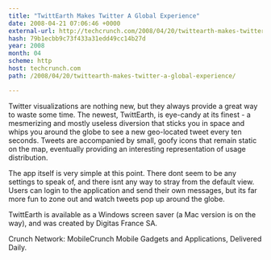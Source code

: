 ```yaml
---
title: "TwittEarth Makes Twitter A Global Experience"
date: 2008-04-21 07:06:46 +0000
external-url: http://techcrunch.com/2008/04/20/twittearth-makes-twitter-a-global-experience/
hash: 79b1ecbb9c73f433a31edd49cc14b27d
year: 2008
month: 04
scheme: http
host: techcrunch.com
path: /2008/04/20/twittearth-makes-twitter-a-global-experience/

---
```


Twitter visualizations are nothing new, but they always provide a great way to waste some time.  The newest, TwittEarth, is eye-candy at its finest - a mesmerizing and mostly useless diversion that sticks you in space and whips you around the globe to see a new geo-located tweet every ten seconds.  Tweets are accompanied by small, goofy icons that remain static on the map, eventually providing an interesting representation of usage distribution. 

The app itself is very simple at this point.  There dont seem to be any settings to speak of, and there isnt any way to stray from the default view. Users can login to the application and send their own messages, but its far more fun to zone out and watch tweets pop up around the globe.  

TwittEarth is available as a Windows screen saver (a Mac version is on the way), and was created by Digitas France SA.



Crunch Network:  MobileCrunch Mobile Gadgets and Applications, Delivered Daily.
